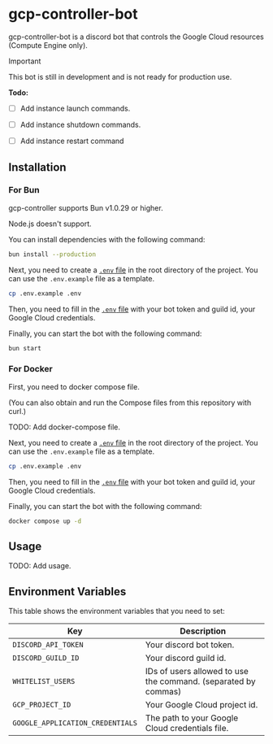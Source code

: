 # gcp-controller-bot

gcp-controller-bot is a discord bot that controls the Google Cloud resources (Compute Engine only).

> [!IMPORTANT]
>
> This bot is still in development and is not ready for production use.

**Todo:**

- [ ] Add instance launch commands.
- [ ] Add instance shutdown commands.

- [ ] Add instance restart command

## Installation

### For Bun

gcp-controller supports Bun v1.0.29 or higher.

Node.js doesn't support.

You can install dependencies with the following command:

```sh
bun install --production
```

Next, you need to create a [`.env` file][env-file] in the root directory of the project. You can use the `.env.example` file as a template.

```sh
cp .env.example .env
```

Then, you need to fill in the [`.env` file][env-file] with your bot token and guild id, your Google Cloud credentials.

Finally, you can start the bot with the following command:

```sh
bun start
```

### For Docker

First, you need to docker compose file.

(You can also obtain and run the Compose files from this repository with curl.)

TODO: Add docker-compose file.

Next, you need to create a [`.env` file][env-file] in the root directory of the project. You can use the `.env.example` file as a template.

```sh
cp .env.example .env
```

Then, you need to fill in the [`.env` file][env-file] with your bot token and guild id, your Google Cloud credentials.

Finally, you can start the bot with the following command:

```sh
docker compose up -d
```

## Usage

TODO: Add usage.

## Environment Variables

This table shows the environment variables that you need to set:

| Key | Description |
| --- | ----------- |
| `DISCORD_API_TOKEN` | Your discord bot token. |
| `DISCORD_GUILD_ID` | Your discord guild id. |
| `WHITELIST_USERS` | IDs of users allowed to use the command. (separated by commas) |
| `GCP_PROJECT_ID` | Your Google Cloud project id. |
| `GOOGLE_APPLICATION_CREDENTIALS` | The path to your Google Cloud credentials file. |

[env-file]: #environment-variables
